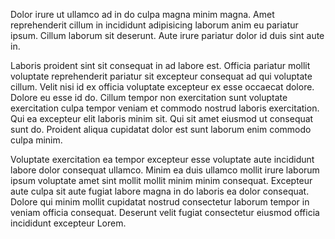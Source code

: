 Dolor irure ut ullamco ad in do culpa magna minim magna. Amet reprehenderit cillum in incididunt adipisicing laborum anim eu pariatur ipsum. Cillum laborum sit deserunt. Aute irure pariatur dolor id duis sint aute in.

Laboris proident sint sit consequat in ad labore est. Officia pariatur mollit voluptate reprehenderit pariatur sit excepteur consequat ad qui voluptate cillum. Velit nisi id ex officia voluptate excepteur ex esse occaecat dolore. Dolore eu esse id do. Cillum tempor non exercitation sunt voluptate exercitation culpa tempor veniam et commodo nostrud laboris exercitation. Qui ea excepteur elit laboris minim sit. Qui sit amet eiusmod ut consequat sunt do. Proident aliqua cupidatat dolor est sunt laborum enim commodo culpa minim.

Voluptate exercitation ea tempor excepteur esse voluptate aute incididunt labore dolor consequat ullamco. Minim ea duis ullamco mollit irure laborum ipsum voluptate amet sint mollit mollit minim minim consequat. Excepteur aute culpa sit aute fugiat labore magna in do laboris ea dolor consequat. Dolore qui minim mollit cupidatat nostrud consectetur laborum tempor in veniam officia consequat. Deserunt velit fugiat consectetur eiusmod officia incididunt excepteur Lorem.